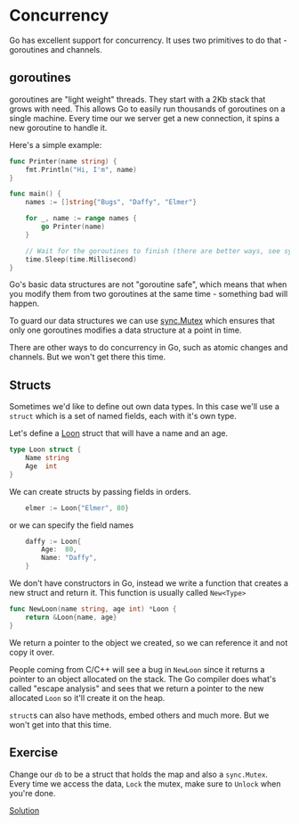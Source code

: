 # Concurrency

Go has excellent support for concurrency. It uses two primitives to do that -
goroutines and channels.

## goroutines

goroutines are "light weight" threads. They start with a 2Kb stack that grows
with need. This allows Go to easily run thousands of goroutines on a single
machine. Every time our we server get a new connection, it spins a new
goroutine to handle it. 

Here's a simple example:

```go
func Printer(name string) {
	fmt.Println("Hi, I'm", name)
}

func main() {
	names := []string{"Bugs", "Daffy", "Elmer"}

	for _, name := range names {
		go Printer(name)
	}

	// Wait for the goroutines to finish (there are better ways, see sync.WaitGroup)
	time.Sleep(time.Millisecond)
}
```

Go's basic data structures are not "goroutine safe", which means that when you
modify them from two goroutines at the same time - something bad will happen.

To guard our data structures we can use [sync.Mutex][mutex] which ensures that
only one goroutines modifies a data structure at a point in time.

There are other ways to do concurrency in Go, such as atomic changes and
channels. But we won't get there this time.

[mutex]: https://golang.org/pkg/sync/#Mutex


## Structs

Sometimes we'd like to define out own data types. In this case we'll use a
`struct` which is a set of named fields, each with it's own type.

Let's define a [Loon][loon] struct that will have a name and an age.

```go
type Loon struct {
	Name string
	Age  int
}
```

We can create structs by passing fields in orders.

```go
	elmer := Loon{"Elmer", 80}
```

or we can specify the field names

```go
	daffy := Loon{
		Age:  80,
		Name: "Daffy",
	}
```

We don't have constructors in Go, instead we write a function that creates a
new struct and return it. This function is  usually called `New<Type>`

```go
func NewLoon(name string, age int) *Loon {
	return &Loon{name, age}
}
```

We return a pointer to the object we created, so we can reference it and not
copy it over.

People coming from C/C++ will see a bug in `NewLoon` since it returns a pointer
to an object allocated on the stack. The Go compiler does what's called "escape
analysis" and sees that we return a pointer to the new allocated `Loon` so
it'll create it on the heap.

`struct`s can also have methods, embed others and much more. But we won't get
into that this time.

[loon]: https://en.wikipedia.org/wiki/Looney_Tunes

## Exercise

Change our `db` to be a struct that holds the map and also a `sync.Mutex`.
Every time we access the data, `Lock` the mutex, make sure to `Unlock` when
you're done.

[Solution](httpd.go)

